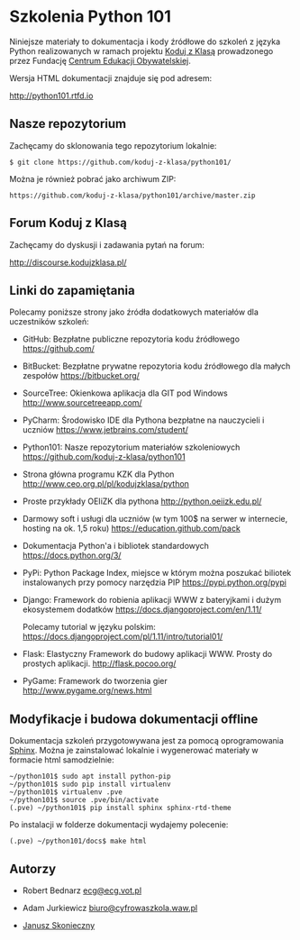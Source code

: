 Szkolenia Python 101
====================

Niniejsze materiały to dokumentacja i kody źródłowe do szkoleń z
języka Python realizowanych w ramach projektu [Koduj z Klasą][1]
prowadzonego przez Fundację [Centrum Edukacji Obywatelskiej][2].

Wersja HTML dokumentacji znajduje się pod adresem:

http://python101.rtfd.io

Nasze repozytorium
-------------------

Zachęcamy do sklonowania tego repozytorium lokalnie:

    $ git clone https://github.com/koduj-z-klasa/python101/

Można je również pobrać jako archiwum ZIP:

    https://github.com/koduj-z-klasa/python101/archive/master.zip

Forum Koduj z Klasą
--------------------

Zachęcamy do dyskusji i zadawania pytań na forum:

http://discourse.kodujzklasa.pl/

Linki do zapamiętania
---------------------

Polecamy poniższe strony jako źródła dodatkowych materiałów dla uczestników szkoleń:

- GitHub: Bezpłatne publiczne repozytoria kodu źródłowego
  https://github.com/

- BitBucket: Bezpłatne prywatne repozytoria kodu źródłowego dla małych zespołów
  https://bitbucket.org/

- SourceTree: Okienkowa aplikacja dla GIT pod Windows
  http://www.sourcetreeapp.com/

- PyCharm: Środowisko IDE dla Pythona bezpłatne na nauczycieli i uczniów
  https://www.jetbrains.com/student/

- Python101: Nasze repozytorium materiałów szkoleniowych
  https://github.com/koduj-z-klasa/python101

- Strona główna programu KZK dla Python
  http://www.ceo.org.pl/pl/kodujzklasa/python

- Proste przykłady OEIiZK dla pythona
  http://python.oeiizk.edu.pl/

- Darmowy soft i usługi dla uczniów (w tym 100$ na serwer w internecie, hosting na ok. 1,5 roku)
  https://education.github.com/pack

- Dokumentacja Python'a i bibliotek standardowych
  https://docs.python.org/3/

- PyPi: Python Package Index, miejsce w którym można poszukać biliotek instalowanych przy pomocy narzędzia PIP
  https://pypi.python.org/pypi

- Django: Framework do robienia aplikacji WWW z bateryjkami i dużym ekosystemem dodatków
  https://docs.djangoproject.com/en/1.11/

  Polecamy tutorial w języku polskim:
  https://docs.djangoproject.com/pl/1.11/intro/tutorial01/

- Flask: Elastyczny Framework do budowy aplikacji WWW. Prosty do prostych aplikacji.
  http://flask.pocoo.org/

- PyGame: Framework do tworzenia gier
  http://www.pygame.org/news.html


Modyfikacje i budowa dokumentacji offline
-----------------------------------------

Dokumentacja szkoleń przygotowywana jest za pomocą oprogramowania [Sphinx][3].
Można je zainstalować lokalnie i wygenerować materiały w formacie html samodzielnie:

    ~/python101$ sudo apt install python-pip
    ~/python101$ sudo pip install virtualenv
    ~/python101$ virtualenv .pve
    ~/python101$ source .pve/bin/activate
    (.pve) ~/python101$ pip install sphinx sphinx-rtd-theme

Po instalacji w folderze dokumentacji wydajemy polecenie:

    (.pve) ~/python101/docs$ make html

Autorzy
-------

- Robert Bednarz <ecg@ecg.vot.pl>
- Adam Jurkiewicz <biuro@cyfrowaszkola.waw.pl>
- [Janusz Skonieczny][4]

  [1]: http://www.ceo.org.pl/koduj
  [2]: http://www.ceo.org.pl/
  [3]: http://sphinx-doc.org/latest/
  [4]: http://plus.google.com/+JanuszSkonieczny/

